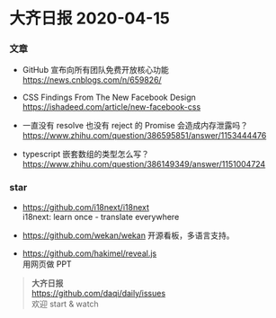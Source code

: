 # 大齐日报 2020-04-15

### 文章

- GitHub 宣布向所有团队免费开放核心功能  
  https://news.cnblogs.com/n/659826/

- CSS Findings From The New Facebook Design
  https://ishadeed.com/article/new-facebook-css

- 一直没有 resolve 也没有 reject 的 Promise 会造成内存泄露吗？
  https://www.zhihu.com/question/386595851/answer/1153444476

- typescript 嵌套数组的类型怎么写？
  https://www.zhihu.com/question/386149349/answer/1151004724

### star

- https://github.com/i18next/i18next  
  i18next: learn once - translate everywhere

- https://github.com/wekan/wekan
  开源看板，多语言支持。

- https://github.com/hakimel/reveal.js  
  用网页做 PPT

> **大齐日报**  
> https://github.com/daqi/daily/issues  
> 欢迎 start & watch
